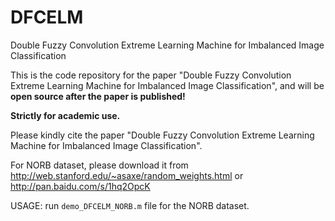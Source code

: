 # DFCELM

Double Fuzzy Convolution Extreme Learning Machine for Imbalanced Image Classification

This is the code repository for the paper "Double Fuzzy Convolution Extreme Learning Machine for Imbalanced Image Classification", and will be **open source after the paper is published!**

**Strictly for academic use.**

Please kindly cite the paper "Double Fuzzy Convolution Extreme Learning Machine for Imbalanced Image Classification".


For NORB dataset, please download it from http://web.stanford.edu/~asaxe/random_weights.html or http://pan.baidu.com/s/1hq2OpcK

USAGE: run ``demo_DFCELM_NORB.m`` file for the NORB dataset.




